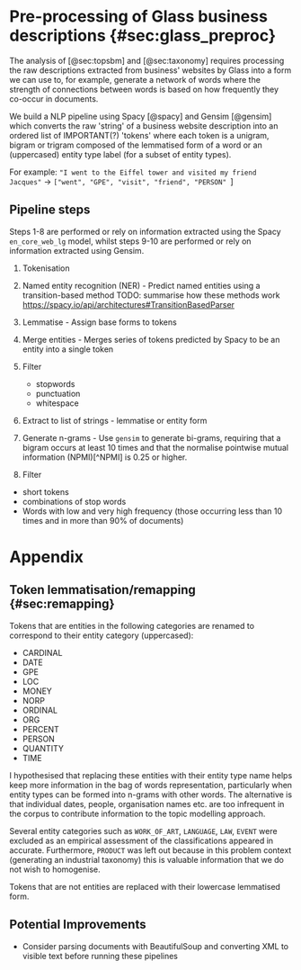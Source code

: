 # Pre-processing of Glass business descriptions {#sec:glass_preproc}

The analysis of [@sec:topsbm] and [@sec:taxonomy] requires processing the raw descriptions extracted from business' websites by Glass into a form we can use to, for example, generate a network of words where the strength of connections between words is based on how frequently they co-occur in documents.

We build a NLP pipeline using Spacy [@spacy] and Gensim [@gensim] which converts the raw 'string' of a business website description into an ordered list of IMPORTANT(?) 'tokens' where each token is a unigram, bigram or trigram composed of the lemmatised form of a word or an (uppercased) entity type label (for a subset of entity types).

For example: `"I went to the Eiffel tower and visited my friend Jacques"` -> `["went", "GPE", "visit", "friend", "PERSON"
`]

## Pipeline steps

Steps 1-8 are performed or rely on information extracted using the Spacy `en_core_web_lg` model, whilst steps 9-10 are performed or rely on information extracted using Gensim.

1. Tokenisation
4. Named entity recognition (NER) - Predict named entities using a transition-based method
    TODO: summarise how these methods work https://spacy.io/api/architectures#TransitionBasedParser 
5. Lemmatise - Assign base forms to tokens
6. Merge entities - Merges series of tokens predicted by Spacy to be an entity into a single token
7. Filter
   - stopwords
   - punctuation
   - whitespace
8. Extract to list of strings - lemmatise or entity form
9. Generate n-grams - Use `gensim` to generate bi-grams, requiring that a bigram occurs at least 10 times and that the normalise pointwise mutual information (NPMI)[^NPMI] is 0.25 or higher.

10. Filter
   - short tokens
   - combinations of stop words
   - Words with low and very high frequency (those occurring less than 10 times and in more than 90% of documents)


# Appendix

## Token lemmatisation/remapping {#sec:remapping}

Tokens that are entities in the following categories are renamed to correspond to their entity category (uppercased):

 - CARDINAL
 - DATE
 - GPE
 - LOC
 - MONEY
 - NORP
 - ORDINAL
 - ORG
 - PERCENT
 - PERSON
 - QUANTITY
 - TIME

I hypothesised that replacing these entities with their entity type name helps keep more information in the bag of words representation, particularly when entity types can be formed into n-grams with other words. 
The alternative is that individual dates, people, organisation names etc. are too infrequent in the corpus to contribute information to the topic modelling approach.

Several entity categories such as `WORK_OF_ART`, `LANGUAGE`, `LAW`, `EVENT` were excluded as an empirical assessment of the classifications appeared in accurate.
Furthermore, `PRODUCT` was left out because in this problem context (generating an industrial taxonomy) this is valuable information that we do not wish to homogenise.

Tokens that are not entities are replaced with their lowercase lemmatised form.

## Potential Improvements

- Consider parsing documents with BeautifulSoup and converting XML to visible text before running these pipelines

